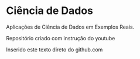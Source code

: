 # Ciência de Dados
 Aplicações de Ciência de Dados em Exemplos Reais.

 Repositório criado com instrução do youtube
 
Inserido este texto direto do github.com
